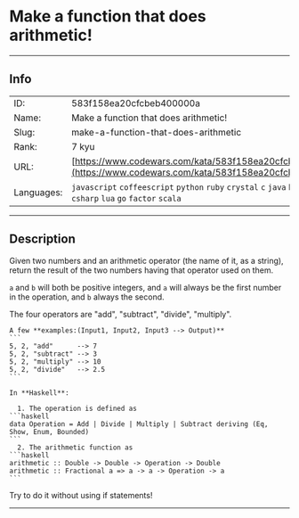 # Make a function that does arithmetic!

---
## Info

|            |                                      |
|:-----------|:-------------------------------------|
| ID:        | 583f158ea20cfcbeb400000a                              |
| Name:      | Make a function that does arithmetic!                            |
| Slug:      | make-a-function-that-does-arithmetic                            |
| Rank:      | 7 kyu                       |
| URL:       | [https://www.codewars.com/kata/583f158ea20cfcbeb400000a](https://www.codewars.com/kata/583f158ea20cfcbeb400000a)                 |
| Languages: |  `javascript`  `coffeescript`  `python`  `ruby`  `crystal`  `c`  `java`  `haskell`  `csharp`  `lua`  `go`  `factor`  `scala`  |

---
## Description

Given two numbers and an arithmetic operator (the name of it, as a string), return the result of the two numbers having that operator used on them. 


```a``` and ```b``` will both be positive integers, and ```a``` will always be the first number in the operation, and ```b``` always the second.

The four operators are "add", "subtract", "divide", "multiply". 

~~~if-not:haskell
A few **examples:(Input1, Input2, Input3 --> Output)**
```
5, 2, "add"      --> 7
5, 2, "subtract" --> 3
5, 2, "multiply" --> 10
5, 2, "divide"   --> 2.5
```
~~~

~~~if:haskell
In **Haskell**:

  1. The operation is defined as
```haskell
data Operation = Add | Divide | Multiply | Subtract deriving (Eq, Show, Enum, Bounded)
```
  2. The arithmetic function as 
```haskell
arithmetic :: Double -> Double -> Operation -> Double
arithmetic :: Fractional a => a -> a -> Operation -> a
```
~~~


Try to do it without using if statements!


---
